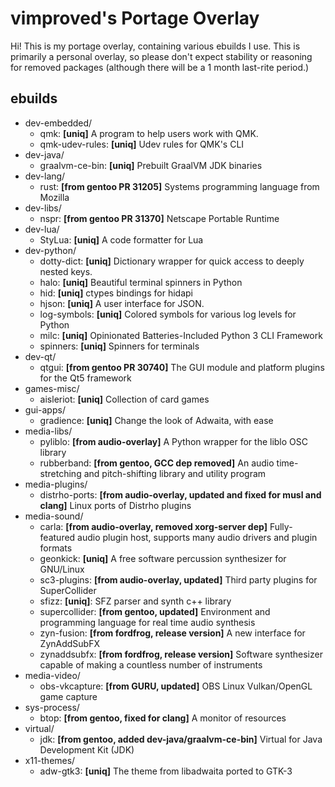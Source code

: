 # vimproved's Portage Overlay
Hi! This is my portage overlay, containing various ebuilds I use. This is primarily a personal overlay, so please don't expect stability or reasoning for removed packages (although there will be a 1 month last-rite period.)

## ebuilds
- dev-embedded/
    - qmk: **[uniq]** A program to help users work with QMK.
    - qmk-udev-rules: **[uniq]** Udev rules for QMK's CLI
- dev-java/
    - graalvm-ce-bin: **[uniq]** Prebuilt GraalVM JDK binaries
- dev-lang/
    - rust: **[from gentoo PR 31205]** Systems programming language from Mozilla
- dev-libs/
    - nspr: **[from gentoo PR 31370]** Netscape Portable Runtime
- dev-lua/
    - StyLua: **[uniq]** A code formatter for Lua
- dev-python/
    - dotty-dict: **[uniq]** Dictionary wrapper for quick access to deeply nested keys.
    - halo: **[uniq]** Beautiful terminal spinners in Python
    - hid: **[uniq]** ctypes bindings for hidapi
    - hjson: **[uniq]** A user interface for JSON.
    - log-symbols: **[uniq]** Colored symbols for various log levels for Python
    - milc: **[uniq]** Opinionated Batteries-Included Python 3 CLI Framework
    - spinners: **[uniq]** Spinners for terminals
- dev-qt/
    - qtgui: **[from gentoo PR 30740]** The GUI module and platform plugins for the Qt5 framework
- games-misc/
    - aisleriot: **[uniq]** Collection of card games
- gui-apps/
    - gradience: **[uniq]** Change the look of Adwaita, with ease
- media-libs/
    - pyliblo: **[from audio-overlay]** A Python wrapper for the liblo OSC library
    - rubberband: **[from gentoo, GCC dep removed]** An audio time-stretching and pitch-shifting library and utility program
- media-plugins/
    - distrho-ports: **[from audio-overlay, updated and fixed for musl and clang]** Linux ports of Distrho plugins
- media-sound/
    - carla: **[from audio-overlay, removed xorg-server dep]** Fully-featured audio plugin host, supports many audio drivers and plugin formats
    - geonkick: **[uniq]** A free software percussion synthesizer for GNU/Linux
    - sc3-plugins: **[from audio-overlay, updated]** Third party plugins for SuperCollider
    - sfizz: **[uniq]**: SFZ parser and synth c++ library
    - supercollider: **[from gentoo, updated]** Environment and programming language for real time audio synthesis
    - zyn-fusion: **[from fordfrog, release version]** A new interface for ZynAddSubFX
    - zynaddsubfx: **[from fordfrog, release version]** Software synthesizer capable of making a countless number of instruments
- media-video/
    - obs-vkcapture: **[from GURU, updated]** OBS Linux Vulkan/OpenGL game capture
- sys-process/
    - btop: **[from gentoo, fixed for clang]** A monitor of resources
- virtual/
    - jdk: **[from gentoo, added dev-java/graalvm-ce-bin]** Virtual for Java Development Kit (JDK)
- x11-themes/
    - adw-gtk3: **[uniq]** The theme from libadwaita ported to GTK-3
